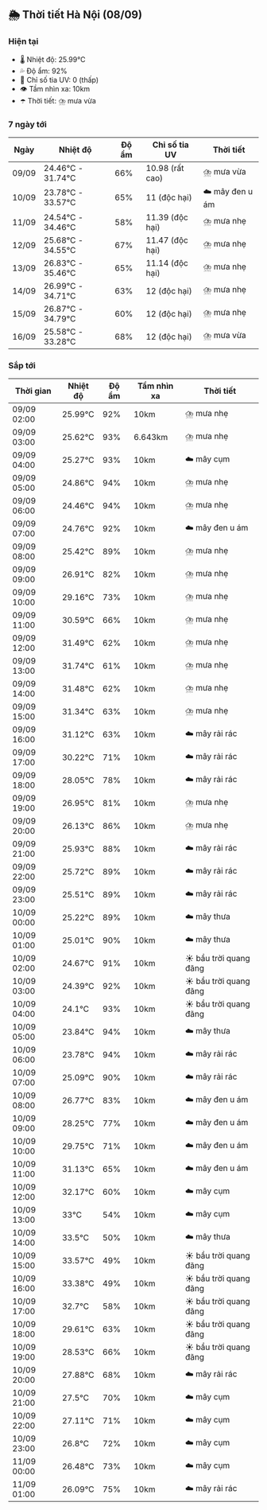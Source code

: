 ## 🌦️ Thời tiết Hà Nội (08/09)

### Hiện tại

- 🌡️ Nhiệt độ: 25.99℃
- 💦 Độ ẩm: 92%
- 🌟 Chỉ số tia UV: 0 (thấp)
- 👁️ Tầm nhìn xa: 10km
- ☂️ Thời tiết: ⛈️ mưa vừa

### 7 ngày tới

| Ngày | Nhiệt độ | Độ ẩm | Chỉ số tia UV | Thời tiết |
| --- | --- | --- | --- | --- |
| 09/09 | 24.46℃ - 31.74℃ | 66% | 10.98 (rất cao) | ⛈️ mưa vừa |
| 10/09 | 23.78℃ - 33.57℃ | 65% | 11 (độc hại) | ☁️ mây đen u ám |
| 11/09 | 24.54℃ - 34.46℃ | 58% | 11.39 (độc hại) | ⛈️ mưa nhẹ |
| 12/09 | 25.68℃ - 34.55℃ | 67% | 11.47 (độc hại) | ⛈️ mưa nhẹ |
| 13/09 | 26.83℃ - 35.46℃ | 65% | 11.14 (độc hại) | ⛈️ mưa nhẹ |
| 14/09 | 26.99℃ - 34.71℃ | 63% | 12 (độc hại) | ⛈️ mưa nhẹ |
| 15/09 | 26.87℃ - 34.79℃ | 60% | 12 (độc hại) | ⛈️ mưa nhẹ |
| 16/09 | 25.58℃ - 33.28℃ | 68% | 12 (độc hại) | ⛈️ mưa vừa |

### Sắp tới

| Thời gian | Nhiệt độ | Độ ẩm | Tầm nhìn xa | Thời tiết |
| --- | --- | --- | --- | --- |
| 09/09 02:00 | 25.99℃ | 92% | 10km | ⛈️ mưa nhẹ |
| 09/09 03:00 | 25.62℃ | 93% | 6.643km | ⛈️ mưa nhẹ |
| 09/09 04:00 | 25.27℃ | 93% | 10km | ☁️ mây cụm |
| 09/09 05:00 | 24.86℃ | 94% | 10km | ⛈️ mưa nhẹ |
| 09/09 06:00 | 24.46℃ | 94% | 10km | ⛈️ mưa nhẹ |
| 09/09 07:00 | 24.76℃ | 92% | 10km | ☁️ mây đen u ám |
| 09/09 08:00 | 25.42℃ | 89% | 10km | ⛈️ mưa nhẹ |
| 09/09 09:00 | 26.91℃ | 82% | 10km | ⛈️ mưa nhẹ |
| 09/09 10:00 | 29.16℃ | 73% | 10km | ⛈️ mưa nhẹ |
| 09/09 11:00 | 30.59℃ | 66% | 10km | ⛈️ mưa nhẹ |
| 09/09 12:00 | 31.49℃ | 62% | 10km | ⛈️ mưa nhẹ |
| 09/09 13:00 | 31.74℃ | 61% | 10km | ⛈️ mưa nhẹ |
| 09/09 14:00 | 31.48℃ | 62% | 10km | ⛈️ mưa nhẹ |
| 09/09 15:00 | 31.34℃ | 63% | 10km | ⛈️ mưa nhẹ |
| 09/09 16:00 | 31.12℃ | 63% | 10km | ☁️ mây rải rác |
| 09/09 17:00 | 30.22℃ | 71% | 10km | ☁️ mây rải rác |
| 09/09 18:00 | 28.05℃ | 78% | 10km | ☁️ mây rải rác |
| 09/09 19:00 | 26.95℃ | 81% | 10km | ⛈️ mưa nhẹ |
| 09/09 20:00 | 26.13℃ | 86% | 10km | ⛈️ mưa nhẹ |
| 09/09 21:00 | 25.93℃ | 88% | 10km | ☁️ mây rải rác |
| 09/09 22:00 | 25.72℃ | 89% | 10km | ☁️ mây rải rác |
| 09/09 23:00 | 25.51℃ | 89% | 10km | ☁️ mây rải rác |
| 10/09 00:00 | 25.22℃ | 89% | 10km | ☁️ mây thưa |
| 10/09 01:00 | 25.01℃ | 90% | 10km | ☁️ mây thưa |
| 10/09 02:00 | 24.67℃ | 91% | 10km | ☀️ bầu trời quang đãng |
| 10/09 03:00 | 24.39℃ | 92% | 10km | ☀️ bầu trời quang đãng |
| 10/09 04:00 | 24.1℃ | 93% | 10km | ☀️ bầu trời quang đãng |
| 10/09 05:00 | 23.84℃ | 94% | 10km | ☁️ mây thưa |
| 10/09 06:00 | 23.78℃ | 94% | 10km | ☁️ mây rải rác |
| 10/09 07:00 | 25.09℃ | 90% | 10km | ☁️ mây rải rác |
| 10/09 08:00 | 26.77℃ | 83% | 10km | ☁️ mây đen u ám |
| 10/09 09:00 | 28.25℃ | 77% | 10km | ☁️ mây đen u ám |
| 10/09 10:00 | 29.75℃ | 71% | 10km | ☁️ mây đen u ám |
| 10/09 11:00 | 31.13℃ | 65% | 10km | ☁️ mây đen u ám |
| 10/09 12:00 | 32.17℃ | 60% | 10km | ☁️ mây cụm |
| 10/09 13:00 | 33℃ | 54% | 10km | ☁️ mây cụm |
| 10/09 14:00 | 33.5℃ | 50% | 10km | ☁️ mây thưa |
| 10/09 15:00 | 33.57℃ | 49% | 10km | ☀️ bầu trời quang đãng |
| 10/09 16:00 | 33.38℃ | 49% | 10km | ☀️ bầu trời quang đãng |
| 10/09 17:00 | 32.7℃ | 58% | 10km | ☀️ bầu trời quang đãng |
| 10/09 18:00 | 29.61℃ | 63% | 10km | ☀️ bầu trời quang đãng |
| 10/09 19:00 | 28.53℃ | 66% | 10km | ☀️ bầu trời quang đãng |
| 10/09 20:00 | 27.88℃ | 68% | 10km | ☁️ mây rải rác |
| 10/09 21:00 | 27.5℃ | 70% | 10km | ☁️ mây cụm |
| 10/09 22:00 | 27.11℃ | 71% | 10km | ☁️ mây cụm |
| 10/09 23:00 | 26.8℃ | 72% | 10km | ☁️ mây cụm |
| 11/09 00:00 | 26.48℃ | 73% | 10km | ☁️ mây cụm |
| 11/09 01:00 | 26.09℃ | 75% | 10km | ☁️ mây rải rác |
